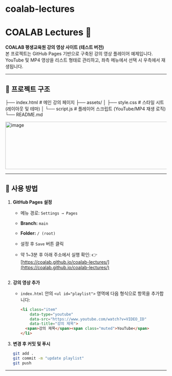 # coalab-lectures
# COALAB Lectures 🎥

**COALAB 평생교육원 강의 영상 사이트 (테스트 버전)**  
본 프로젝트는 GitHub Pages 기반으로 구축된 강의 영상 플레이어 예제입니다.  
YouTube 및 MP4 영상을 리스트 형태로 관리하고, 좌측 메뉴에서 선택 시 우측에서 재생됩니다.

---

## 📁 프로젝트 구조


├── index.html # 메인 강의 페이지
├── assets/
│ ├── style.css # 스타일 시트 (레이아웃 및 테마)
│ └── script.js # 플레이어 스크립트 (YouTube/MP4 재생 로직)
└── README.md

<img width="520" height="148" alt="image" src="https://github.com/user-attachments/assets/607aba0a-cfa2-4105-b2c7-76b72fd3d4cb" />

---

## 🚀 사용 방법

1. **GitHub Pages 설정**
   - 메뉴 경로: `Settings → Pages`
   - **Branch:** `main`  
   - **Folder:** `/ (root)`  
   - 설정 후 `Save` 버튼 클릭
   - 약 1~3분 후 아래 주소에서 실행 확인:
     👉 [https://coalab.github.io/coalab-lectures/](https://coalab.github.io/coalab-lectures/)

     ```

2. **강의 영상 추가**
   - `index.html` 안의 `<ul id="playlist">` 영역에 다음 형식으로 항목을 추가합니다:
     ```html
     <li class="item"
         data-type="youtube"
         data-src="https://www.youtube.com/watch?v=VIDEO_ID"
         data-title="강의 제목">
       <span>강의 제목</span><span class="muted">YouTube</span>
     </li>
     ```

3. **변경 후 커밋 및 푸시**
   ```bash
   git add .
   git commit -m "update playlist"
   git push

---


